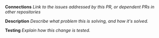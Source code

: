 **Connections**
_Link to the issues addressed by this PR, or dependent PRs in other repositories_

**Description**
_Describe what problem this is solving, and how it's solved._

**Testing**
_Explain how this change is tested._
<!--
Non-trivial functional changes would need to be tested through:
  - [wgpu-rs](https://github.com/gfx-rs/wgpu-rs) - test the examples.
  - [wgpu-native](https://github.com/gfx-rs/wgpu-native/) - check the generated C header for sanity.

Ideally, a PR needs to link to the draft PRs in these projects with relevant modifications.
See https://github.com/gfx-rs/wgpu/pull/666 for an example.
If you can add a unit/integration test here in `wgpu`, that would be best.
-->
